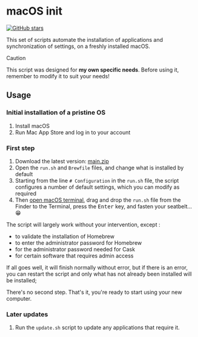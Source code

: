# macOS init

[![GitHub stars](https://img.shields.io/github/stars/padupuy/macOS-init.svg?style=for-the-badge&logo=github)](https://github.com/padupuy/macOS-init/stargazers)

This set of scripts automate the installation of applications and synchronization of settings, on a freshly installed macOS.

> [!CAUTION]
> This script was designed for **my own specific needs**.
> Before using it, remember to modify it to suit your needs!

## Usage

### Initial installation of a pristine OS

1. Install macOS
1. Run Mac App Store and log in to your account

### First step

1. Download the latest version: [main.zip](https://github.com/padupuy/macOS-init/archive/main.zip)
1. Open the `run.sh` and `Brewfile` files, and change what is installed by default
1. Starting from the line `# Configuration` in the `run.sh` file, the script configures a number of default settings, which you can modify as required
1. Then [open macOS terminal](https://www.wikihow.tech/Use-Terminal-on-Mac#Opening-Terminal), drag and drop the `run.sh` file from the Finder to the Terminal, press the <kbd>Enter</kbd> key, and fasten your seatbelt… 😁

The script will largely work without your intervention, except :

- to validate the installation of Homebrew
- to enter the administrator password for Homebrew
- for the administrator password needed for Cask
- for certain software that requires admin access

If all goes well, it will finish normally without error, but if there is an error, you can restart the script and only what has not already been installed will be installed;

There's no second step. That's it, you're ready to start using your new computer.

### Later updates

1. Run the `update.sh` script to update any applications that require it.

